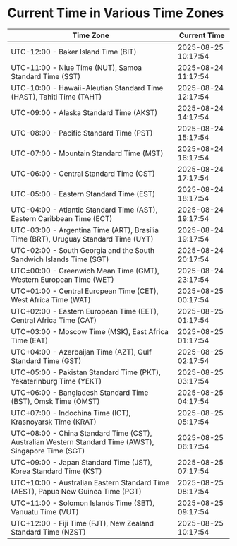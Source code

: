 # Current Time in Various Time Zones

| Time Zone | Current Time |
|-----------|--------------|
| UTC-12:00 - Baker Island Time (BIT) | 2025-08-25 10:17:54 |
| UTC-11:00 - Niue Time (NUT), Samoa Standard Time (SST) | 2025-08-24 11:17:54 |
| UTC-10:00 - Hawaii-Aleutian Standard Time (HAST), Tahiti Time (TAHT) | 2025-08-24 12:17:54 |
| UTC-09:00 - Alaska Standard Time (AKST) | 2025-08-24 14:17:54 |
| UTC-08:00 - Pacific Standard Time (PST) | 2025-08-24 15:17:54 |
| UTC-07:00 - Mountain Standard Time (MST) | 2025-08-24 16:17:54 |
| UTC-06:00 - Central Standard Time (CST) | 2025-08-24 17:17:54 |
| UTC-05:00 - Eastern Standard Time (EST) | 2025-08-24 18:17:54 |
| UTC-04:00 - Atlantic Standard Time (AST), Eastern Caribbean Time (ECT) | 2025-08-24 19:17:54 |
| UTC-03:00 - Argentina Time (ART), Brasília Time (BRT), Uruguay Standard Time (UYT) | 2025-08-24 19:17:54 |
| UTC-02:00 - South Georgia and the South Sandwich Islands Time (SGT) | 2025-08-24 20:17:54 |
| UTC±00:00 - Greenwich Mean Time (GMT), Western European Time (WET) | 2025-08-24 23:17:54 |
| UTC+01:00 - Central European Time (CET), West Africa Time (WAT) | 2025-08-25 00:17:54 |
| UTC+02:00 - Eastern European Time (EET), Central Africa Time (CAT) | 2025-08-25 01:17:54 |
| UTC+03:00 - Moscow Time (MSK), East Africa Time (EAT) | 2025-08-25 01:17:54 |
| UTC+04:00 - Azerbaijan Time (AZT), Gulf Standard Time (GST) | 2025-08-25 02:17:54 |
| UTC+05:00 - Pakistan Standard Time (PKT), Yekaterinburg Time (YEKT) | 2025-08-25 03:17:54 |
| UTC+06:00 - Bangladesh Standard Time (BST), Omsk Time (OMST) | 2025-08-25 04:17:54 |
| UTC+07:00 - Indochina Time (ICT), Krasnoyarsk Time (KRAT) | 2025-08-25 05:17:54 |
| UTC+08:00 - China Standard Time (CST), Australian Western Standard Time (AWST), Singapore Time (SGT) | 2025-08-25 06:17:54 |
| UTC+09:00 - Japan Standard Time (JST), Korea Standard Time (KST) | 2025-08-25 07:17:54 |
| UTC+10:00 - Australian Eastern Standard Time (AEST), Papua New Guinea Time (PGT) | 2025-08-25 08:17:54 |
| UTC+11:00 - Solomon Islands Time (SBT), Vanuatu Time (VUT) | 2025-08-25 09:17:54 |
| UTC+12:00 - Fiji Time (FJT), New Zealand Standard Time (NZST) | 2025-08-25 10:17:54 |
